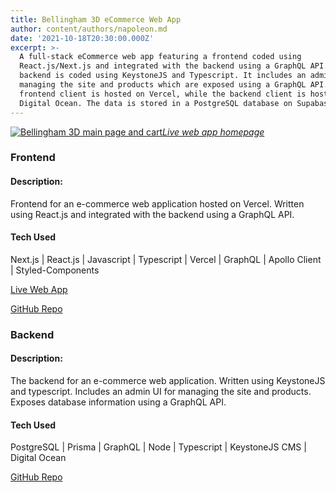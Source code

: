 ```yaml
---
title: Bellingham 3D eCommerce Web App
author: content/authors/napoleon.md
date: '2021-10-18T20:30:00.000Z'
excerpt: >-
  A full-stack eCommerce web app featuring a frontend coded using
  React.js/Next.js and integrated with the backend using a GraphQL API. The
  backend is coded using KeystoneJS and Typescript. It includes an admin UI for
  managing the site and products which are exposed using a GraphQL API. The
  frontend client is hosted on Vercel, while the backend client is hosted on
  Digital Ocean. The data is stored in a PostgreSQL database on Supabase.
---
```


[![Bellingham 3D main page and cart](/assets/images/bham-3d-cart.jpg)*Live web app homepage*](https://bellingham3d.com/)
### Frontend
#### Description:
Frontend for an e-commerce web application hosted on Vercel. Written using React.js and integrated with the backend using a GraphQL API.
#### Tech Used
Next.js | React.js | Javascript | Typescript | Vercel | GraphQL | Apollo Client | Styled-Components

[Live Web App](https://bellingham3d.com/)

[GitHub Repo](https://github.com/ryan3738/bellingham3d-frontend)

### Backend
#### Description:
The backend for an e-commerce web application. Written using KeystoneJS and typescript. Includes an admin UI for managing the site and products. Exposes database information using a GraphQL API.
#### Tech Used
PostgreSQL | Prisma | GraphQL | Node | Typescript | KeystoneJS CMS | Digital Ocean

[GitHub Repo](https://github.com/ryan3738/bellingham3d-backend)
